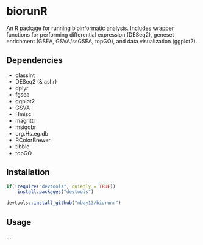 # biorunR

An R package for running bioinformatic analysis. Includes wrapper functions for performing differential expression (DESeq2), geneset enrichment (GSEA, GSVA/ssGSEA, topGO), and data visualization (ggplot2).

## Dependencies
 - classInt
 - DESeq2 (& ashr)
 - dplyr
 - fgsea
 - ggplot2
 - GSVA
 - Hmisc
 - magrittr
 - msigdbr
 - org.Hs.eg.db
 - RColorBrewer
 - tibble
 - topGO

## Installation
```R
if(!require("devtools", quietly = TRUE))
    install.packages("devtools")

devtools::install_github("nbay13/biorunr")
```
## Usage
...
